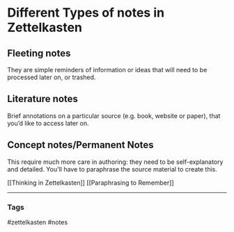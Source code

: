 # Different Types of notes in Zettelkasten

## Fleeting notes
They are simple reminders of information or ideas that will need to be processed later on, or trashed.

## Literature notes 
Brief annotations on a particular source (e.g. book, website or paper), that you’d like to access later on. 

## Concept notes/Permanent Notes
This require much more care in authoring: they need to be self-explanatory and detailed. You'll have to paraphrase the source material to create this.

[[Thinking in Zettelkasten]]
[[Paraphrasing to Remember]]

---
### Tags
#zettelkasten #notes
